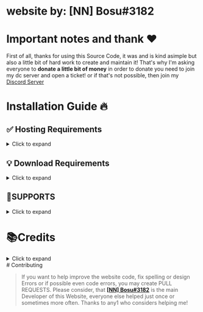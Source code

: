 # website by: [NN] Bosu#3182

# Important notes and thank ❤️
First of all, thanks for using this Source Code, it was and is kind asimple but also a little bit of hard work to create and maintain it!
That's why I'm asking everyone to **donate a little bit of money** in order to donate you need to join my dc server and open a ticket! or if that's not possible, then join my [Discord Server](https://discord.gg/49BFrMhys5)


# Installation Guide 🔥

## ✅ Hosting Requirements

<details>
  <summary>Click to expand</summary>

  * [php](https://www.php.net/) version 8.1 or higher, I recommend the latest **STABLE** version
  * In order to connect the website for a test, I recommend using [XAMPP](https://xampp-windows.en.softonic.com/download) I recommend the latest version
  * But if you have a another web hosting and you wan't to host it by ur self you could also do that! I recommend hosting on [Namecheap](https://www.namecheap.com/) 

</details>

## 💡 Download Requirements

<details>
  <summary>Click to expand</summary>
 
  1. Download the [Source Code](https://github.com/NNBosu/php-website.git)
     * Either by: `git clone https://github.com/NNBosu/php-website.git`
     * Or by downloading it as a zip from the releases tab or a branch.
  
</details>

## 💜SUPPORTS
<details>
  <summary>Click to expand</summary>

> You can always support us by joining our support servers!

[⚡ᴅʀᴇᴀᴍ ᴄᴏᴍᴍᴜɴɪᴛʏ](https://discord.gg/49BFrMhys5)
| [⚡kwayservices](https://discord.gg/49BFrMhys5)
| [⚡Steam Report Bot & medal boosting™](https://discord.gg/sHnfeBK9WF)
| [⚡DECΩDERS™](https://discord.gg/3mhb4XNYw2)
</details>

# 📚Credits
<details>
  <summary>Click to expand</summary>

> If you consider using this website, make sure to credit me!
> Example: `Bot Coded by [NN] Bosu#3182](https://discord.gg/49BFrMhys5) but modified by [modifier/your Name](https://discord.gg/)`
</details>
# Contributing

> If you want to help improve the website code, fix spelling or design Errors or if possible even code errors, you may create PULL REQUESTS.
> Please consider, that [**[NN] Bosu#3182**](https://github.com/NNBosu) is the main Developer of this Website, everyone else helped just once or sometimes more often.
> Thanks to any1 who considers helping me!
